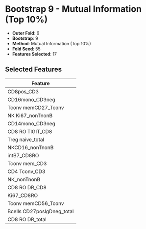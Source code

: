 # Bootstrap 9 - Mutual Information (Top 10%)

- **Outer Fold**: 6
- **Bootstrap**: 9
- **Method**: Mutual Information (Top 10%)
- **Fold Seed**: 55
- **Features Selected**: 17

## Selected Features

| Feature |
|---------|
| CD8pos_CD3 |
| CD16mono_CD3neg |
| Tconv memCD27_Tconv |
| NK Ki67_nonTnonB |
| CD14mono_CD3neg |
| CD8 RO TIGIT_CD8 |
| Treg naive_total |
| NKCD16_nonTnonB |
| intB7_CD8RO |
| Tconv mem_CD3 |
| CD4 Tconv_CD3 |
| NK_nonTnonB |
| CD8 RO DR_CD8 |
| Ki67_CD8RO |
| Tconv memCD56_Tconv |
| Bcells CD27posIgDneg_total |
| CD8 RO DR_total |
